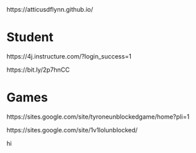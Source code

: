 <html>
  <a>https://atticusdflynn.github.io/</a>
<head>
</head>
<body>
<h1>Student</h1>
  <p><a>https://4j.instructure.com/?login_success=1</a></p>
  <p><a>https://bit.ly/2p7hnCC</a></p>
</head>
<body>
<h1>Games</h1>
  <p><a>https://sites.google.com/site/tyroneunblockedgame/home?pli=1</a></p>
  <p><a>https://sites.google.com/site/1v1lolunblocked/</a></p>
<p>hi</p>
</body>
</html> 
